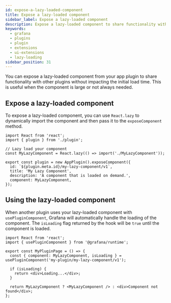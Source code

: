 ```yaml
---
id: expose-a-lazy-loaded-component
title: Expose a lazy-loaded component
sidebar_label: Expose a lazy-loaded component
description: Expose a lazy-loaded component to share functionality with other plugins.
keywords:
  - grafana
  - plugins
  - plugin
  - extensions
  - ui-extensions
  - lazy-loading
sidebar_position: 31
---
```


You can expose a lazy-loaded component from your app plugin to share functionality with other plugins without impacting the initial load time. This is useful when the component is large or not always needed.

## Expose a lazy-loaded component

To expose a lazy-loaded component, you can use `React.lazy` to dynamically import the component and then pass it to the `exposeComponent` method.

```tsx
import React from 'react';
import { plugin } from './plugin';

// Lazy load your component
const MyLazyComponent = React.lazy(() => import('./MyLazyComponent'));

export const plugin = new AppPlugin().exposeComponent({
  id: `${plugin.meta.id}/my-lazy-component/v1`,
  title: 'My Lazy Component',
  description: 'A component that is loaded on demand.',
  component: MyLazyComponent,
});
```

## Using the lazy-loaded component

When another plugin uses your lazy-loaded component with `usePluginComponent`, Grafana will automatically handle the loading of the component. The `isLoading` flag returned by the hook will be `true` until the component is loaded.

```tsx
import React from 'react';
import { usePluginComponent } from '@grafana/runtime';

export const MyPluginPage = () => {
  const { component: MyLazyComponent, isLoading } = usePluginComponent('my-plugin/my-lazy-component/v1');

  if (isLoading) {
    return <div>Loading...</div>;
  }

  return MyLazyComponent ? <MyLazyComponent /> : <div>Component not found</div>;
};
```
